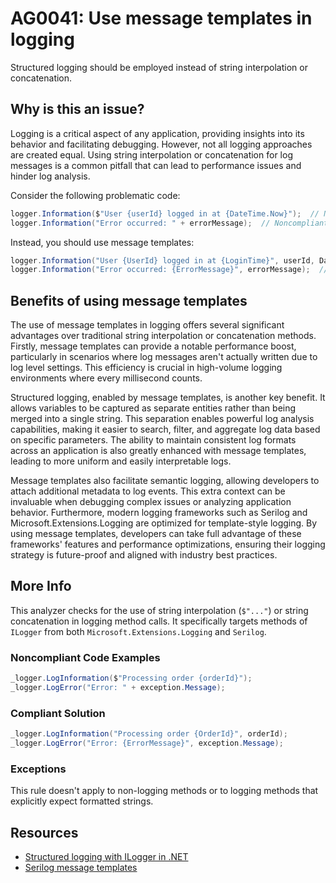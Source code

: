 # AG0041: Use message templates in logging

Structured logging should be employed instead of string interpolation or concatenation.

## Why is this an issue?

Logging is a critical aspect of any application, providing insights into its behavior and facilitating debugging.
However, not all logging approaches are created equal. Using string interpolation or concatenation for log messages is
a common pitfall that can lead to performance issues and hinder log analysis.

Consider the following problematic code:

```csharp
logger.Information($"User {userId} logged in at {DateTime.Now}");  // Noncompliant
logger.Information("Error occurred: " + errorMessage);  // Noncompliant
```

Instead, you should use message templates:

```csharp
logger.Information("User {UserId} logged in at {LoginTime}", userId, DateTime.Now);  // Compliant
logger.Information("Error occurred: {ErrorMessage}", errorMessage);  // Compliant
```

## Benefits of using message templates

The use of message templates in logging offers several significant advantages over traditional string interpolation or 
concatenation methods. Firstly, message templates can provide a notable performance boost, particularly in scenarios where 
log messages aren't actually written due to log level settings. This efficiency is crucial in high-volume logging environments 
where every millisecond counts.

Structured logging, enabled by message templates, is another key benefit. It allows variables to be captured as separate entities 
rather than being merged into a single string. This separation enables powerful log analysis capabilities, making it easier to search, 
filter, and aggregate log data based on specific parameters. The ability to maintain consistent log formats across an application 
is also greatly enhanced with message templates, leading to more uniform and easily interpretable logs.

Message templates also facilitate semantic logging, allowing developers to attach additional metadata to log events. This extra 
context can be invaluable when debugging complex issues or analyzing application behavior. Furthermore, modern logging frameworks such 
as Serilog and Microsoft.Extensions.Logging are optimized for template-style logging. By using message templates, developers can 
take full advantage of these frameworks' features and performance optimizations, ensuring their logging strategy is future-proof 
and aligned with industry best practices.

## More Info

This analyzer checks for the use of string interpolation (`$"..."`) or string concatenation in logging method calls. It specifically targets methods of `ILogger` from both `Microsoft.Extensions.Logging` and `Serilog`.

### Noncompliant Code Examples

```csharp
_logger.LogInformation($"Processing order {orderId}");
_logger.LogError("Error: " + exception.Message);
```

### Compliant Solution

```csharp
_logger.LogInformation("Processing order {OrderId}", orderId);
_logger.LogError("Error: {ErrorMessage}", exception.Message);
```

### Exceptions

This rule doesn't apply to non-logging methods or to logging methods that explicitly expect formatted strings.

## Resources

* [Structured logging with ILogger in .NET](https://docs.microsoft.com/en-us/aspnet/core/fundamentals/logging/?view=aspnetcore-5.0#log-message-template)
* [Serilog message templates](https://github.com/serilog/serilog/wiki/Writing-Log-Events#message-templates)
